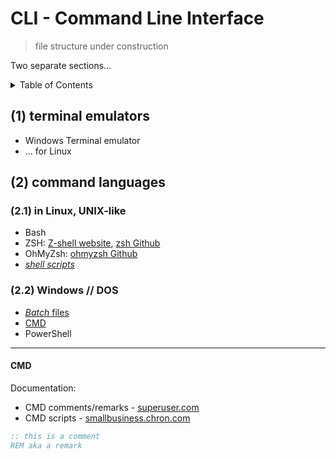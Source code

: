 # CLI - Command Line Interface

> file structure under construction

Two separate sections...


<details>
<summary>Table of Contents</summary>

- [CLI - Command Line Interface](#cli---command-line-interface)
  - [(1) terminal emulators](#1-terminal-emulators)
  - [(2) command languages](#2-command-languages)
    - [(2.1) in Linux, UNIX-like](#21-in-linux-unix-like)
    - [(2.2) Windows // DOS](#22-windows--dos)
      - [CMD](#cmd)

</details>

## (1) terminal emulators
- Windows Terminal emulator
- ... for Linux


## (2) command languages

### (2.1) in Linux, UNIX-like
- Bash
- ZSH: [Z-shell website](https://zsh.sourceforge.io/), [zsh Github](https://github.com/zsh-users/zsh/)
- OhMyZsh: [ohmyzsh Github](https://github.com/ohmyzsh/ohmyzsh)
- [*shell scripts*](https://en.wikipedia.org/wiki/Shell_script)

### (2.2) Windows // DOS
- [*Batch* files](https://en.wikipedia.org/wiki/Batch_file)
- [CMD <!--commands-->](https://en.wikipedia.org/wiki/Cmd.exe)
- PowerShell


---

#### CMD

Documentation:
- CMD comments/remarks - [superuser.com](https://superuser.com/questions/82231/how-do-i-do-comments-at-a-windows-command-prompt)
- CMD scripts - [smallbusiness.chron.com](https://smallbusiness.chron.com/write-cmd-script-53226.html)

```cmd
:: this is a comment
REM aka a remark
```

